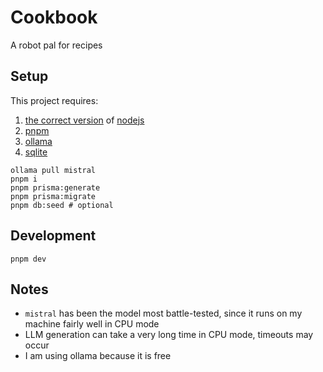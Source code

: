 # Cookbook

A robot pal for recipes

## Setup

This project requires:

1. [the correct version](.nvmrc) of [nodejs](https://nodejs.org/en/download)
1. [pnpm](https://pnpm.io/installation)
1. [ollama](https://ollama.com/)
1. [sqlite](https://sqlite.org/download.html)

```
ollama pull mistral
pnpm i
pnpm prisma:generate
pnpm prisma:migrate
pnpm db:seed # optional
```

## Development

```
pnpm dev
```

## Notes

- `mistral` has been the model most battle-tested, since it runs on my machine fairly well in CPU mode
- LLM generation can take a very long time in CPU mode, timeouts may occur
- I am using ollama because it is free
